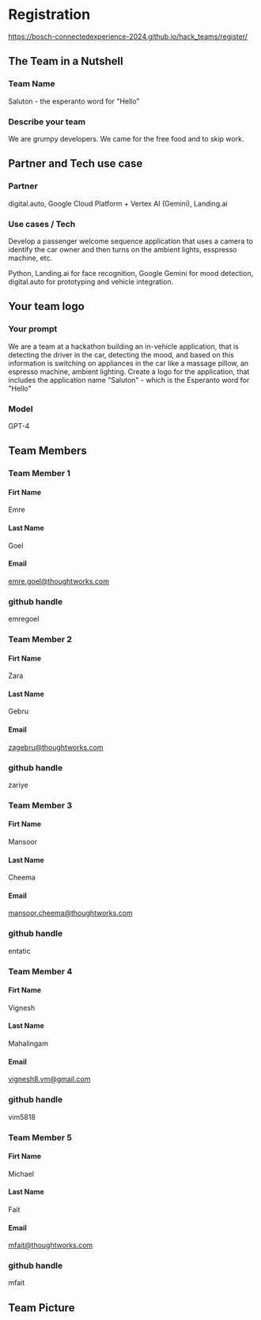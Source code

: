 # Registration

https://bosch-connectedexperience-2024.github.io/hack_teams/register/


## The Team in a Nutshell

### Team Name
Saluton - the esperanto word for "Hello"

### Describe your team 
We are grumpy developers. We came for the free food and to skip work.

## Partner and Tech use case

### Partner
digital.auto, Google Cloud Platform + Vertex AI (Gemini), Landing.ai 

### Use cases / Tech
Develop a passenger welcome sequence application that uses a camera to identify the car owner and then turns on the ambient lights, esspresso machine, etc. 

Python, Landing.ai for face recognition, Google Gemini for mood detection, digital.auto for prototyping and vehicle integration.

## Your team logo 
<XXX>

### Your prompt

We are a team at a hackathon building an in-vehicle application, that is detecting the driver in the car, detecting the mood, and based on this information is switching on appliances in the car like a massage pillow, an espresso machine, ambient lighting. Create a logo for the application, that includes the application name "Saluton" - which is the Esperanto word for "Hello"

### Model
GPT-4

## Team Members

### Team Member 1

#### Firt Name
Emre

#### Last Name
Goel

#### Email
emre.goel@thoughtworks.com

### github handle
emregoel

### Team Member 2

#### Firt Name
Zara

#### Last Name
Gebru

#### Email
zagebru@thoughtworks.com

### github handle
zariye

### Team Member 3

#### Firt Name
Mansoor

#### Last Name
Cheema

#### Email
mansoor.cheema@thoughtworks.com

### github handle
entatic

### Team Member 4

#### Firt Name
Vignesh

#### Last Name
Mahalingam

#### Email
vignesh8.vm@gmail.com

### github handle
vim5818

### Team Member 5

#### Firt Name
Michael

#### Last Name
Fait

#### Email
mfait@thoughtworks.com

### github handle
mfait

## Team Picture


